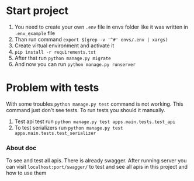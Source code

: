 # Start project

1. You need to create your own `.env` file in envs folder like it was written in `.env_example` file
2. Than run command `export $(grep -v '^#' envs/.env | xargs)`
3. Create virtual environment and activate it
4. `pip install -r requirements.txt`
5. After that run `python manage.py migrate`
6. And now you can run `python manage.py runserver`

# Problem with tests
With some troubles `python manage.py test` command is not working. This command just don't see tests. 
To run tests you should it manually. 
1. Test api test run `python manage.py test apps.main.tests.test_api`
2. To test serializers run `python manage.py test apps.main.tests.test_serializer`

### About doc
To see and test all apis. There is already swagger. 
After running server you can visit `localhost:port/swagger/` to test and see all apis in this project and how to use them
